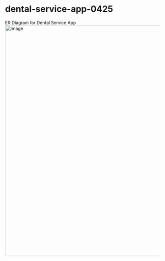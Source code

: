 # dental-service-app-0425
ER Diagram for Dental Service App
<img width="753" alt="image" src="https://github.com/user-attachments/assets/486b9d71-130b-4a2a-b704-7d669f810c49" />

